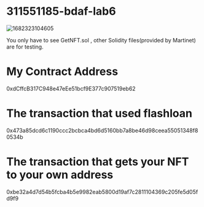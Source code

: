 # 311551185-bdaf-lab6

![1682323104605](https://user-images.githubusercontent.com/87699256/233935166-049ea06b-77a1-469a-b30b-234140ffcecd.jpg)

You only have to see GetNFT.sol , other Solidity files(provided by Martinet) are for testing.

# My Contract Address
0xdCffcB317C948e47eEe51bcf9E377c907519eb62

# The transaction that used flashloan
0x473a85dcd6c1190ccc2bcbca4bd6d5160bb7a8be46d98ceea55051348f80534b

# The transaction that gets your NFT to your own address
0xbe32a4d7d54b5fcba4b5e9982eab5800d19af7c2811104369c205fe5d05fd9f9

